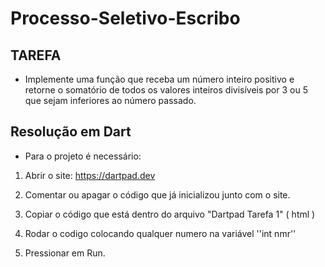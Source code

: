 # Processo-Seletivo-Escribo

## TAREFA
- Implemente uma função que receba um número inteiro positivo e retorne o
somatório de todos os valores inteiros divisíveis por 3 ou 5 que sejam inferiores ao
número passado.

## Resolução em Dart
- Para o projeto é necessário:
1. Abrir o site:
https://dartpad.dev

2. Comentar ou apagar o código que já inicializou junto com o site.

3. Copiar o código que está dentro do arquivo "Dartpad Tarefa 1"
( html )

4. Rodar o codigo colocando qualquer numero na variável ''int nmr'' 

5. Pressionar em Run.

